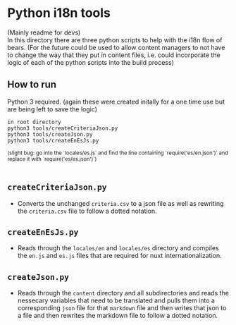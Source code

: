 # Python i18n tools
(Mainly readme for devs)  
In this directory there are three python scripts to help with the i18n flow of bears. (For the future could be used to allow content managers to not have to change the way that they put in content files, i.e. could incorporate the logic of each of the python scripts into the build process)
## How to run
Python 3 required.
(again these were created initally for a one time use but are being left to save the logic)

`in root directory`  
`python3 tools/createCriteriaJson.py`  
`python3 tools/createJson.py`  
`python3 tools/createEnEsJs.py`

<small>
(slight bug: go into the `locales/es.js` and find the line containing `require('es/en.json')` and replace it with `require('es/es.json')`)
</small>  
<br>
<br>

## `createCriteriaJson.py`

- Converts the unchanged `criteria.csv` to a json file as well as rewriting the `criteria.csv` file to follow a dotted notation.

## `createEnEsJs.py`

- Reads through the `locales/en` and `locales/es` directory and compiles the `en.js` and `es.js` files that are required for nuxt internationalization.

## `createJson.py`

- Reads through the `content` directory and all subdirectories and reads the nessecary variables that need to be translated and pulls them into a corresponding `json` file for that `markdown` file and then writes that json to a file and then rewrites the markdown file to follow a dotted notation.
